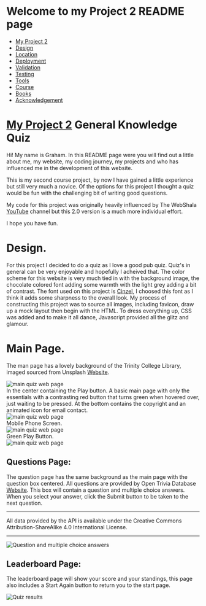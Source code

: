 # Welcome to my Project 2 README page

<ul class="navlist">
                <li><a href="#my project 2">My Project 2</a></li>
                <li><a href="#design">Design</a></li>
                <li><a href="#location">Location</a></li>
                <li><a href="#deployment">Deployment</a></li>
                <li><a href="#validation">Validation</a></li>
                <li><a href="#testing">Testing</a></li>
                <li><a href="#tools">Tools</a></li>
                <li><a href="#course">Course</a></li>
                <li><a href="#books">Books</a></li>
                <li><a href="#acknowledgement">Acknowledgement</a></li>
            </ul>

# [My Project 2](http://project2.grahamwilliamson.ie)  General Knowledge Quiz

Hi! My name is Graham. In this README page were you will find out a little about me, my website, my coding journey, my projects and who has influenced me in the development of this website.

This is my second course project, by now I have gained a little experience but still very much a novice. Of the options for this project I thought a quiz would be fun with the challenging bit of writing good questions.

My code for this project was originally heavily influenced by The WebShala [YouTube](https://www.youtube.com/@TheWebShala) channel but this 2.0 version is a much more individual effort.

I hope you have fun.

# Design.

For this project I decided to do a quiz as I love a good pub quiz. Quiz's in general can be very enjoyable and hopefully I acheived that. The color scheme for this website is very much tied in with the background image, the chocolate colored font adding some warmth with the light grey adding a bit of contrast. The font used on this project is <u>Cinzel</u>, I choosed this font as I think it adds some sharpness to the overall look. My process of constructing this project was to source all images, including favicon, draw up a mock layout then begin with the HTML. To dress everything up, CSS was added and to make it all dance, Javascript provided all the glitz and glamour.

# Main Page.
The man page has a lovely background of the Trinity College Library, imaged sourced from Unsplash [Website](https://unsplash.com/s/photos/trinity-college).
<div>
<img title="Main Page" alt="main quiz web page" src="assets/images/library_1.jpg";>
</div>
 In the center containing the Play button. A basic main page with only the essentials with a contrasting red button that turns green when hovered over, just waiting to be pressed. At the bottom contains the copyright and an animated icon for email contact.
<div>
<img title="Main Page" alt="main quiz web page" src="assets/images/start_page.jpg";>
</div>
Mobile Phone Screen.
<div>
<img title="Main Page" alt="main quiz web page" src="assets/images/mobile_screen.jpg";>
</div>
Green Play Button.
<div>
<img title="Main Page" alt="main quiz web page" src="assets/images/green_start_btn.jpg";>
</div>

## <b> Questions Page:</b>
The question page has the same background as the main page with the question box centered. All questions are provided by Open Trivia Database [Website](https://opentdb.com/). This box will contain a question and multiple choice answers. When you select your answer, click the Submit button to be taken to the next question.<hr>
All data provided by the API is available under the Creative Commons Attribution-ShareAlike 4.0 International License.<hr>
<div>
<img title="Question Page" alt="Question and multiple choice answers" src="assets/images/PC_screen.jpg";>
</div>

## <b>Leaderboard Page:</b>
The leaderboard page will show your score and your standings,
this page also includes a Start Again button to return you to the start page.
<div>
<img title="Results page Page" alt="Quiz results" src="assets/images/leaderboard_screen.jpg">
</div>

